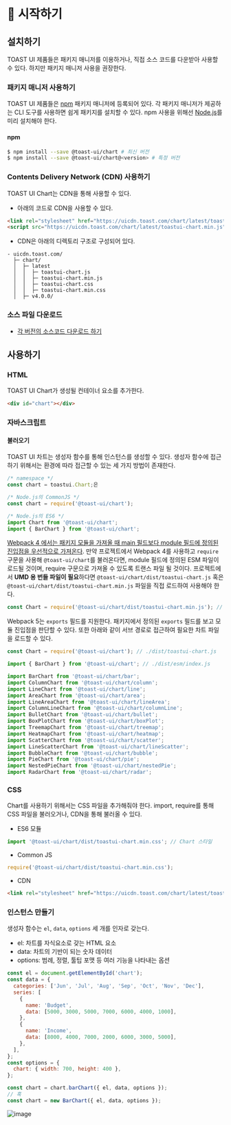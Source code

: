 # 🚀 시작하기

## 설치하기

TOAST UI 제품들은 패키지 매니저를 이용하거나, 직접 소스 코드를 다운받아 사용할 수 있다. 하지만 패키지 매니저 사용을 권장한다.

### 패키지 매니저 사용하기

TOAST UI 제품들은 [npm](https://www.npmjs.com/) 패키지 매니저에 등록되어 있다.
각 패키지 매니저가 제공하는 CLI 도구를 사용하면 쉽게 패키지를 설치할 수 있다. npm 사용을 위해선 [Node.js](https://nodejs.org)를 미리 설치해야 한다.

#### npm

```sh
$ npm install --save @toast-ui/chart # 최신 버전
$ npm install --save @toast-ui/chart@<version> # 특정 버전
```

### Contents Delivery Network (CDN) 사용하기

TOAST UI Chart는 CDN을 통해 사용할 수 있다.

- 아래의 코드로 CDN을 사용할 수 있다.

```html
<link rel="stylesheet" href="https://uicdn.toast.com/chart/latest/toastui-chart.min.css" />
<script src="https://uicdn.toast.com/chart/latest/toastui-chart.min.js"></script>
```

- CDN은 아래의 디렉토리 구조로 구성되어 있다.

```
- uicdn.toast.com/
  ├─ chart/
  │  ├─ latest
  │  │  ├─ toastui-chart.js
  │  │  ├─ toastui-chart.min.js
  │  │  ├─ toastui-chart.css
  │  │  ├─ toastui-chart.min.css
  │  ├─ v4.0.0/
```

### 소스 파일 다운로드

- [각 버전의 소스코드 다운로드 하기](https://github.com/nhn/tui.chart/releases)

## 사용하기

### HTML

TOAST UI Chart가 생성될 컨테이너 요소를 추가한다.

```html
<div id="chart"></div>
```

### 자바스크립트

#### 불러오기

TOAST UI 차트는 생성자 함수를 통해 인스턴스를 생성할 수 있다. 생성자 함수에 접근하기 위해서는 환경에 따라 접근할 수 있는 세 가지 방법이 존재한다.

```js
/* namespace */
const chart = toastui.Chart;은

/* Node.js의 CommonJS */
const chart = require('@toast-ui/chart');

/* Node.js의 ES6 */
import Chart from '@toast-ui/chart';
import { BarChart } from '@toast-ui/chart';
```

[Webpack 4 에서는 패키지 모듈을 가져올 때 main 필드보다 module 필드에 정의된 진입점을 우선적으로 가져온다](https://webpack.js.org/configuration/resolve/#resolvemainfields). 만약 프로젝트에서 Webpack 4를 사용하고 `require` 구문을 사용해 `@toast-ui/chart`를 불러온다면, module 필드에 정의된 ESM 파일이 로드될 것이며, require 구문으로 가져올 수 있도록 트랜스 파일 될 것이다. 프로젝트에서 **UMD 용 번들 파일이 필요**하다면 `@toast-ui/chart/dist/toastui-chart.js` 혹은 `@toast-ui/chart/dist/toastui-chart.min.js` 파일을 직접 로드하여 사용해야 한다.

```js
const Chart = require('@toast-ui/chart/dist/toastui-chart.min.js'); // // UMD 용 번들 파일 로드
```

Webpack 5는 `exports` 필드를 지원한다. 패키지에서 정의된 `exports` 필드를 보고 모듈 진입점을 판단할 수 있다. 또한 아래와 같이 서브 경로로 접근하여 필요한 차트 파일을 로드할 수 있다.

```js
const Chart = require('@toast-ui/chart'); // ./dist/toastui-chart.js

import { BarChart } from '@toast-ui/chart'; // ./dist/esm/index.js

import BarChart from '@toast-ui/chart/bar';
import ColumnChart from '@toast-ui/chart/column';
import LineChart from '@toast-ui/chart/line';
import AreaChart from '@toast-ui/chart/area';
import LineAreaChart from '@toast-ui/chart/lineArea';
import ColumnLineChart from '@toast-ui/chart/columnLine';
import BulletChart from '@toast-ui/chart/bullet';
import BoxPlotChart from '@toast-ui/chart/boxPlot';
import TreemapChart from '@toast-ui/chart/treemap';
import HeatmapChart from '@toast-ui/chart/heatmap';
import ScatterChart from '@toast-ui/chart/scatter';
import LineScatterChart from '@toast-ui/chart/lineScatter';
import BubbleChart from '@toast-ui/chart/bubble';
import PieChart from '@toast-ui/chart/pie';
import NestedPieChart from '@toast-ui/chart/nestedPie';
import RadarChart from '@toast-ui/chart/radar';
```

### CSS

Chart를 사용하기 위해서는 CSS 파일을 추가해줘야 한다. import, require를 통해 CSS 파일을 불러오거나, CDN을 통해 불러올 수 있다.

* ES6 모듈

```js
import '@toast-ui/chart/dist/toastui-chart.min.css'; // Chart 스타일
```

* Common JS

```js
require('@toast-ui/chart/dist/toastui-chart.min.css');
```

* CDN

```html
<link rel="stylesheet" href="https://uicdn.toast.com/chart/latest/toastui-chart.min.css" />
```


### 인스턴스 만들기

생성자 함수는 `el`, `data`, `options` 세 개를 인자로 갖는다. 

- el: 차트를 자식요소로 갖는 HTML 요소
- data: 차트의 기반이 되는 숫자 데이터
- options: 범례, 정렬, 툴팁 포맷 등 여러 기능을 나타내는 옵션

```js
const el = document.getElementById('chart');
const data = {
  categories: ['Jun', 'Jul', 'Aug', 'Sep', 'Oct', 'Nov', 'Dec'],
  series: [
    {
      name: 'Budget',
      data: [5000, 3000, 5000, 7000, 6000, 4000, 1000],
    },
    {
      name: 'Income',
      data: [8000, 4000, 7000, 2000, 6000, 3000, 5000],
    },
  ],
};
const options = {
  chart: { width: 700, height: 400 },
};

const chart = chart.barChart({ el, data, options });
// 혹
const chart = new BarChart({ el, data, options });
```
![image](https://user-images.githubusercontent.com/35371660/105698632-79769d00-5f49-11eb-8ae5-0d0f648f9ac6.png)
